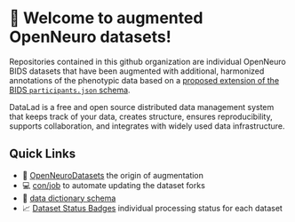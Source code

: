 # 👋 Welcome to augmented OpenNeuro datasets!

Repositories contained in this github organization are individual OpenNeuro BIDS datasets that have been augmented with additional, harmonized annotations of the phenotypic data
based on a [proposed extension of the BIDS `participants.json` schema](https://neurobagel.org/data_models/dictionaries/).

DataLad is a free and open source distributed data management system that keeps track of your data, creates structure, ensures reproducibility, supports collaboration, and integrates with widely used data infrastructure.


## Quick Links

- :postbox: [OpenNeuroDatasets](https://github.com/OpenNeuroDatasets) the origin of augmentation
- :computer: [con/job](https://github.com/con/job) to automate updating the dataset forks
- :blue_book: [data dictionary schema](https://neurobagel.org/data_models/dictionaries/)
- :chart_with_upwards_trend: [Dataset Status Badges](../badge_status.md) individual processing status for each dataset
